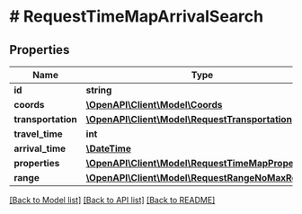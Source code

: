 # # RequestTimeMapArrivalSearch

## Properties

Name | Type | Description | Notes
------------ | ------------- | ------------- | -------------
**id** | **string** |  | 
**coords** | [**\OpenAPI\Client\Model\Coords**](Coords.md) |  | 
**transportation** | [**\OpenAPI\Client\Model\RequestTransportation**](RequestTransportation.md) |  | 
**travel_time** | **int** |  | 
**arrival_time** | [**\DateTime**](\DateTime.md) |  | 
**properties** | [**\OpenAPI\Client\Model\RequestTimeMapProperty[]**](RequestTimeMapProperty.md) |  | [optional] 
**range** | [**\OpenAPI\Client\Model\RequestRangeNoMaxResults**](RequestRangeNoMaxResults.md) |  | [optional] 

[[Back to Model list]](../../README.md#documentation-for-models) [[Back to API list]](../../README.md#documentation-for-api-endpoints) [[Back to README]](../../README.md)


